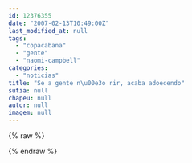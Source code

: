 ```yaml
---
id: 12376355
date: "2007-02-13T10:49:00Z"
last_modified_at: null
tags:
  - "copacabana"
  - "gente"
  - "naomi-campbell"
categories:
  - "noticias"
title: "Se a gente n\u00e3o rir, acaba adoecendo"
sutia: null
chapeu: null
autor: null
imagem: null
---
```

{% raw %}
<p> </p>
{% endraw %}